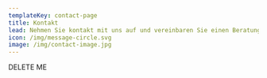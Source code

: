 ```yaml
---
templateKey: contact-page
title: Kontakt
lead: Nehmen Sie kontakt mit uns auf und vereinbaren Sie einen Beratungstermin
icon: /img/message-circle.svg
image: /img/contact-image.jpg
---
```

DELETE ME
